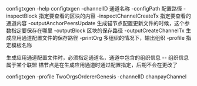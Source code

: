 
configtxgen -help
configtxgen -channelID 通道名称 -configPath 配置路径 -inspectBlock 指定要查看的区块的内容 -inspectChannelCreateTx 指定要查看的通道内容 -outputAnchorPeersUpdate 生成锚节点配置更新文件的时候，这个参数指定要保存在哪里 -outputBlock 区块的保存路径 -outputCreateChannelTx 生成应用通道配置文件的保存路径 -printOrg 多组织的情况下，输出组织 -profile 指定模板名称

生成应用通道配置文件时，必须指定通道名，通道中包含的组织信息
  -- 组织信息属于某个联盟
锚节点是在生成应用通道时通过配置指定，后期不会在更改了

configtxgen -profile TwoOrgsOrdererGenesis -channelID chanpayChannel
